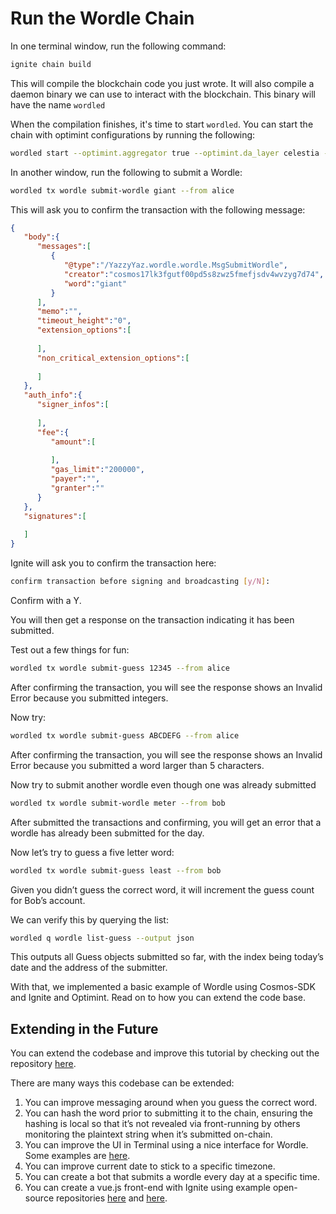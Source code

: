 # Run the Wordle Chain
<!-- markdownlint-disable MD013 -->

In one terminal window, run the following command:

```sh
ignite chain build 
```

This will compile the blockchain code you just wrote.
It will also compile a daemon binary we can use to
interact with the blockchain. This binary will have
the name `wordled`

When the compilation finishes, it's time to start `wordled`. You
can start the chain with optimint configurations by running the following:

```sh
wordled start --optimint.aggregator true --optimint.da_layer celestia --optimint.da_config='{"base_url":"http://XXX.XXX.XXX.XXX:26658","timeout":60000000000,"gas_limit":6000000,"namespace_id":[0,0,0,0,0,0,255,255]}' --optimint.namespace_id 000000000000FFFF --optimint.da_start_height 21380
```

In another window, run the following to submit a Wordle:

```sh
wordled tx wordle submit-wordle giant --from alice
```

This will ask you to confirm the transaction with the following message:

```json
{
   "body":{
      "messages":[
         {
            "@type":"/YazzyYaz.wordle.wordle.MsgSubmitWordle",
            "creator":"cosmos17lk3fgutf00pd5s8zwz5fmefjsdv4wvzyg7d74",
            "word":"giant"
         }
      ],
      "memo":"",
      "timeout_height":"0",
      "extension_options":[
         
      ],
      "non_critical_extension_options":[
         
      ]
   },
   "auth_info":{
      "signer_infos":[
         
      ],
      "fee":{
         "amount":[
            
         ],
         "gas_limit":"200000",
         "payer":"",
         "granter":""
      }
   },
   "signatures":[
      
   ]
}
```

Ignite will ask you to confirm the transaction here:

```sh
confirm transaction before signing and broadcasting [y/N]:
```

Confirm with a Y.

You will then get a response on the transaction indicating it has
been submitted.

Test out a few things for fun:

```sh
wordled tx wordle submit-guess 12345 --from alice
```

After confirming the transaction, you will see the response shows
an Invalid Error because you submitted integers.

Now try:

```sh
wordled tx wordle submit-guess ABCDEFG --from alice
```

After confirming the transaction, you will see the response shows
an Invalid Error because you submitted a word larger than 5 characters.

Now try to submit another wordle even though one was already submitted

```sh
wordled tx wordle submit-wordle meter --from bob
```

After submitted the transactions and confirming, you will get an
error that a wordle has already been submitted for the day.

Now let’s try to guess a five letter word:

```sh
wordled tx wordle submit-guess least --from bob
```

Given you didn’t guess the correct word, it will increment the
guess count for Bob’s account.

We can verify this by querying the list:

```sh
wordled q wordle list-guess --output json
```

This outputs all Guess objects submitted so far, with the index
being today’s date and the address of the submitter.

With that, we implemented a basic example of Wordle using
Cosmos-SDK and Ignite and Optimint. Read on to how you can
extend the code base.

## Extending in the Future

You can extend the codebase and improve this tutorial by checking
out the repository [here](https://github.com/celestiaorg/wordle).

There are many ways this codebase can be extended:

1. You can improve messaging around when you guess the correct word.
2. You can hash the word prior to submitting it to the chain,
  ensuring the hashing is local so that it’s not revealed via
  front-running by others monitoring the plaintext string when
  it’s submitted on-chain.
3. You can improve the UI in Terminal using a nice interface for
  Wordle. Some examples are [here](https://github.com/nimblebun/wordle-cli).
4. You can improve current date to stick to a specific timezone.
5. You can create a bot that submits a wordle every day at a specific time.
6. You can create a vue.js front-end with Ignite using example open-source
    repositories [here](https://github.com/yyx990803/vue-wordle) and [here](https://github.com/xudafeng/wordle).
